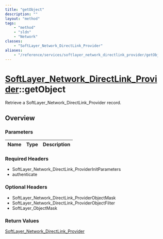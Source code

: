 ```yaml
---
title: "getObject"
description: ""
layout: "method"
tags:
    - "method"
    - "sldn"
    - "Network"
classes:
    - "SoftLayer_Network_DirectLink_Provider"
aliases:
    - "/reference/services/softlayer_network_directlink_provider/getObject"
---
```

# [SoftLayer_Network_DirectLink_Provider](/reference/services/SoftLayer_Network_DirectLink_Provider)::getObject

Retrieve a SoftLayer_Network_DirectLink_Provider record.


## Overview 


### Parameters 
|Name | Type | Description |
| --- | --- | --- |


### Required Headers
* SoftLayer_Network_DirectLink_ProviderInitParameters
* authenticate

### Optional Headers
* SoftLayer_Network_DirectLink_ProviderObjectMask
* SoftLayer_Network_DirectLink_ProviderObjectFilter
* SoftLayer_ObjectMask

### Return Values
<a href='/reference/datatypes/SoftLayer_Network_DirectLink_Provider'>SoftLayer_Network_DirectLink_Provider </a>

